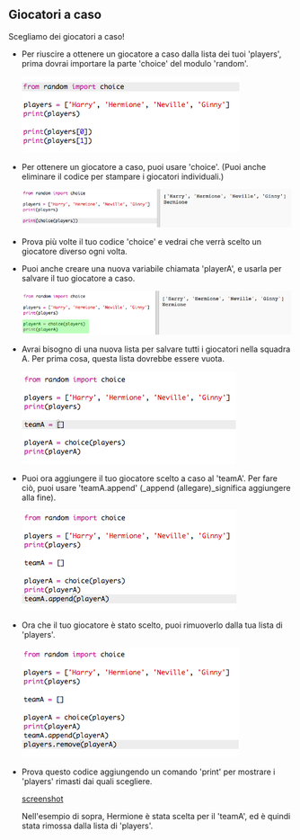 ## Giocatori a caso

Scegliamo dei giocatori a caso!

+ Per riuscire a ottenere un giocatore a caso dalla lista dei tuoi 'players', prima dovrai importare la parte 'choice' del modulo 'random'.

	![screenshot](images/team-import-random.png)

+ Per ottenere un giocatore a caso, puoi usare 'choice'. (Puoi anche eliminare il codice per stampare i giocatori individuali.)

	![screenshot](images/team-random-player.png)

+ Prova più volte il tuo codice 'choice' e vedrai che verrà scelto un giocatore diverso ogni volta.

+ Puoi anche creare una nuova variabile chiamata 'playerA', e usarla per salvare il tuo giocatore a caso.

	![screenshot](images/team-random-playerA.png)

+ Avrai bisogno di una nuova lista per salvare tutti i giocatori nella squadra A. Per prima cosa, questa lista dovrebbe essere vuota.

	![screenshot](images/team-teamA.png)

+ Puoi ora aggiungere il tuo giocatore scelto a caso al 'teamA'. Per fare ciò, puoi usare 'teamA.append'  (_append (allegare)_significa aggiungere alla fine).

	![screenshot](images/team-teamA-add.png)

+ Ora che il tuo giocatore è stato scelto, puoi rimuoverlo dalla tua lista di 'players'.

	![screenshot](images/team-players-remove.png)

+ Prova questo codice aggiungendo un comando 'print' per mostrare i 'players' rimasti dai quali scegliere.

	[screenshot](images/team-players-remove-test.png)

	Nell'esempio di sopra, Hermione è stata scelta per il 'teamA', ed è quindi stata rimossa dalla lista di 'players'.



